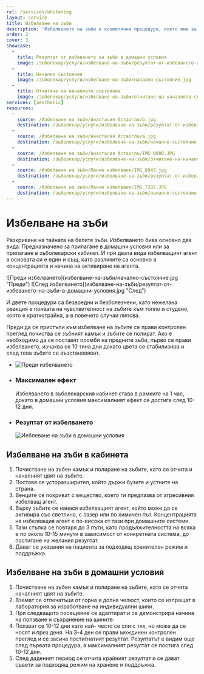 ```yaml
---
rel: /services/whitening
layout: service
title: Избелване на зъби
description: 'Избелването на зъби е козметична процедура, която има за цел да да направи усмивката по-бяла и привлекателна. Избелването бива основно два вида: Такова предназначено за прилагане в домашни условия или такова за прилагане в зъболекарски кабинет. И при двата вида избелващият агент в основата си е един и същ, като разликите са основно в концентрацията и начина на активиране на агента.'
order: 2
cover: 3
showcase:
  - 
    title: Резултат от избеването на зъби в домашни условия
    image: /зъболекар/услуги/избелване-на-зъби/резултат-от-избеването-на-зъби-в-домашни-условия.jpg
  - 
    title: Начално състояние
    image: /зъболекар/услуги/избелване-на-зъби/начално-състояние.jpg
  - 
    title: Отчитане на началното състояние
    image: /зъболекар/услуги/избелване-на-зъби/отчитане-на-началното-състояние.jpg
services: [aesthetic]
resources:
  -
    source: /Избелване на зъби/Анастасия Астаогло/b.jpg
    destination: /зъболекар/услуги/избелване-на-зъби/резултат-от-избеването-на-зъби-в-домашни-условия.jpg
  -
    source: /Избелване на зъби/Анастасия Астаогло/a.jpg
    destination: /зъболекар/услуги/избелване-на-зъби/начално-състояние.jpg
  -
    source: /Избелване на зъби/Анастасия Астаогло/IMG_0080.JPG
    destination: /зъболекар/услуги/избелване-на-зъби/отчитане-на-началното-състояние.jpg
  -
    source: /Избелване на зъби/Панчо избелване/IMG_8943.jpg
    destination: /зъболекар/услуги/избелване-на-зъби/резултат-от-избеването-на-зъби-в-домашни-условия-2.jpg
  -
    source: /Избелване на зъби/Панчо избелване/IMG_7337.JPG
    destination: /зъболекар/услуги/избелване-на-зъби/начално-състояние-преди-избелването.jpg
---
```

# Избелване на зъби

Разкриване на тайната на белите зъби. Избелването бива основно два вида: Предназначено за прилагане в домашни условия или за прилагане в зъболекарски кабинет. И при двата вида избелващият агент в основата си е един и същ, като разликите са основно в концентрацията и начина на активиране на агента.

<div class="before-after">
![Преди избелването](избелване-на-зъби/начално-състояние.jpg "Преди")
![След избелването](избелване-на-зъби/резултат-от-избеването-на-зъби-в-домашни-условия.jpg "След")
</div>

И двете процедури са безвредни и безболезнени, като нежелана реакция е появата на чувствителност на зъбите към топло и студено, която е краткотрайна, а в повечето случаи липсва. 

Преди да се пристъпи към избелване на зъбите се прави контролен преглед почиства се зъбният камък и зъбите се полират. Ако е необходимо да се поставят  пломби на предните зъби, първо се прави избелването, изчаква се 10 тина дни докато цвета се стабилизира и след това зъбите се възстановяват.

- ![Преди избелването](избелване-на-зъби/начално-състояние-преди-избелването.jpg)
- ### Максимален ефект
  Избелването в зъболекарския кабинет става в рамките на 1 час, докато в домашни условия максималният ефект се достига след 10-12 дни.
- ### Резултат от избелването
  ![Иеблеване на зъби в домашни условия](избелване-на-зъби/резултат-от-избеването-на-зъби-в-домашни-условия-2.jpg)

## Избелване на зъби в кабинета
1. Почистване на зъбен камък и полиране на зъбите, като се отчита и началният цвят на зъбите.
2. Поставя се усторазширител, който държи бузите и устните на страна.
3. Венците се покриват с вещество, което ги предпазва от агресивния избелващ агент.
4. Върху зъбите се нанася избелващият агент, който може да се активира със светлина, с лазер или по химичен път. Концентрацията на избелващия агент е по-висока от тази при домашните системи.
5. Тази стъпка се повтаря до 3 пъти, като продължителността на всяка е по около 10-15 минути в зависимост от конкретната система, до постигане на желания резултат.
6. Дават се указания на пациента за подходящ хранителен режим и поддръжка.

## Избелване на зъби в домашни условия
1. Почистване на зъбен камък и полиране на зъбите, като се отчита началният цвят на зъбите.
2. Вземат се отпечатъци от горна и долна челюст, които се изпращат в лаборатория за изработване на индивидуални шини.
3. При следващото посещение се адаптират и се демонстрира начина на ползване и съхранение на шините.
4. Ползват се 10-12 дни като най- често се спи с тях, но може да се носят и през деня. На 3-4 ден се прави междинен контролен преглед и се засича постигнатият резултат. Резултатът е видим още след първата процедура, а максималният резултат се постига след 10-12 дни.
5. След даденият период се отчита крайният резултат и се дават съвети за подходящ режим на хранене и поддръжка.